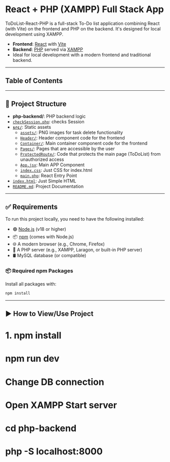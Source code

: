 # React + PHP (XAMPP) Full Stack App

ToDoList-React-PHP is a full-stack To-Do list application combining React (with Vite) on the frontend and PHP on the backend. 
It's designed for local development using XAMPP.

- **Frontend**: [React](https://reactjs.org/) with [Vite](https://vitejs.dev/)
- **Backend**: [PHP](https://www.php.net/) served via [XAMPP](https://www.apachefriends.org/)
- Ideal for local development with a modern frontend and traditional backend.

---
## Table of Contents

---
## 📁 Project Structure
- **php-backend/**: PHP backend logic
- [`checkSession.php`](https://github.com/Ge0rgeM/ToDoList-React-PHP/blob/main/php-backend/checkSession.php): checks Session
- **[`src/`](https://github.com/Ge0rgeM/ToDoList-React-PHP/tree/main/src)**: Static assets
    - [`assets/`](): PNG images for task delete functionality
    - [`Header/`](): Header component code for the frontend
    - [`Container/`](): Main container component code for the frontend
    - [`Pages/`](): Pages that are accessible by the user
    - [`ProtectedRoute/`](): Code that protects the main page (ToDoList) from unauthorized access
    - [`App.jsx`](https://github.com/Ge0rgeM/ToDoList-React-PHP/blob/main/php-backend/checkSession.php): Main APP Component 
    - [`index.css`](https://github.com/Ge0rgeM/ToDoList-React-PHP/blob/main/php-backend/checkSession.php): Just CSS for index.html 
    - [`main.php`](https://github.com/Ge0rgeM/ToDoList-React-PHP/blob/main/php-backend/checkSession.php): React Entry Point
- [`index.html`](https://github.com/Ge0rgeM/ToDoList-React-PHP/blob/main/php-backend/checkSession.php): Just Simple HTML
- [`README.md`](): Project Documentation

---
## ✅ Requirements

To run this project locally, you need to have the following installed:

- 🟢 [Node.js](https://nodejs.org/) (v18 or higher)
- 📦 [npm](https://www.npmjs.com/) (comes with Node.js)
- 🌐 A modern browser (e.g., Chrome, Firefox)
- 🐘 A PHP server (e.g., XAMPP, Laragon, or built-in PHP server)
- 🛢️ MySQL database (or compatible)

### 📦 Required npm Packages

Install all packages with:

```bash
npm install
```

---
## ▶️ How to View/Use Project

# 1. npm install
# npm run dev

# Change DB connection

# Open XAMPP Start server

# cd php-backend
# php -S localhost:8000